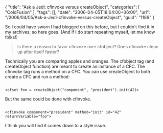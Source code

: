 {
	"title": "Ask a Jedi: cfinvoke versus createObject",
	"categories": [
		"ColdFusion"
	],
	"tags": [],
	"date": "2006-04-05T18:04:00+06:00",
	"url": "/2006/04/05/Ask-a-Jedi-cfinvoke-versus-createObject",
	"guid": "1189"
}

So I could have sworn I had blogged on this before, but I couldn't find it in my archives, so here goes. (And if I do start repeating myself, let me know folks!)

<blockquote>
Is there a reason to favor cfinvoke over cfobject? Does cfinvoke clean up after itself faster?
</blockquote>

Technically you are comparing apples and oranges. The cfobject tag (and createObject function) are meant to create an instance of a CFC. The cfinvoke tag runs a method on a CFC. You can use createObject to both create a CFC and run a method:

<code>
&lt;cfset foo = createObject("component", "president").init(42)&gt;
</code>

But the same could be done with cfinvoke. 

<code>
&lt;cfinvoke component="president" method="init" id="42" returnVariable="foo"&gt;
</code>

I think you will find it comes down to a style issue.